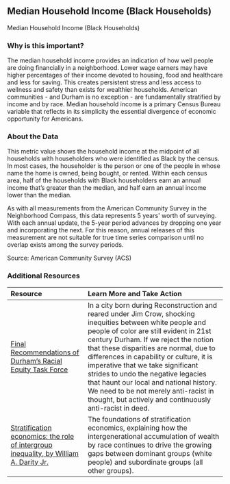 ## Median Household Income (Black Households)
Median Household Income (Black Households)

### Why is this important?
The median household income provides an indication of how well people are doing financially in a neighborhood. Lower wage earners may have higher percentages of their income devoted to housing, food and healthcare and less for saving. This creates persistent stress and less access to wellness and safety than exists for wealthier households. American communities - and Durham is no exception - are fundamentally stratified by income and by race. Median household income is a primary Census Bureau variable that reflects in its simplicity the essential divergence of economic opportunity for Americans. 

### About the Data
This metric value shows the household income at the midpoint of all households with householders who were identified as Black by the census. In most cases, the householder is the person or one of the people in whose name the home is owned, being bought, or rented. Within each census area, half of the households with Black householders earn an annual income that’s greater than the median, and half earn an annual income lower than the median.

As with all measurements from the American Community Survey in the Neighborhood Compass, this data represents 5 years' worth of surveying. With each annual update, the 5-year period advances by dropping one year and incorporating the next. For this reason, annual releases of this measurement are not suitable for true time series comparison until no overlap exists among the survey periods.

Source: American Community Survey (ACS)

### Additional Resources

|Resource | Learn More and Take Action | 
|:--- | :--- |
|[Final Recommendations of Durham’s Racial Equity Task Force](https://docs.google.com/document/d/1rDUZyJtM6RlND8WYQhP8W-gl0Ga8HCFTgr2rD2Cnxq4/edit) | In a city born during Reconstruction and reared under Jim Crow, shocking inequities between white people and people of color are still evident in 21st century Durham. If we reject the notion that these disparities are normal, due to differences in capability or culture, it is imperative that we take significant strides to undo the negative legacies that haunt our local and national history. We need to be not merely anti-racist in thought, but actively and continuously anti-racist in deed.
|[Stratification economics: the role of intergroup inequality, by William A. Darity Jr.](https://www.researchgate.net/publication/226437749_Stratification_economics_The_role_of_intergroup_inequality) | The foundations of stratification economics, explaining how the intergenerational accumulation of wealth by race continues to drive the growing gaps between dominant groups (white people) and subordinate groups (all other groups).

